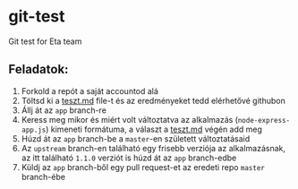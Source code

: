 # git-test
Git test for Eta team

## Feladatok:

1. Forkold a repót a saját accountod alá
1. Töltsd ki a [teszt.md](teszt.md) file-t és az eredményeket tedd elérhetővé githubon
1. Állj át az `app` branch-re
1. Keress meg mikor és miért volt változtatva az alkalmazás (`node-express-app.js`) kimeneti formátuma, a választ a [teszt.md](teszt.md) végén add meg
1. Húzd át az `app` branch-be a `master`-en született változtatásaid
1. Az `upstream` branch-en található egy frisebb verziója az alkalmazásnak, az itt található `1.1.0` verziót is húzd át az `app` branch-edbe
1. Küldj az `app` branch-ből egy pull request-et az eredeti repo `master` branch-ébe
